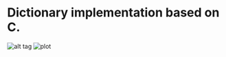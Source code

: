 # Dictionary implementation based on C.
![alt tag](https://github.com/orel1212/MyWorks/blob/main/C/Dictionary/%E2%80%8F%E2%80%8Fintro.PNG)
![plot](https://github.com/orel1212/MyWorks/blob/main/C/Dictionary/%E2%80%8F%E2%80%8Fsearch.PNG)
 
